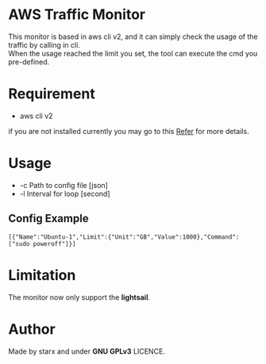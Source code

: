 # AWS Traffic Monitor

This monitor is based in aws cli v2, and it can simply check the usage of the traffic by calling in cli.  
When the usage reached the limit you set, the tool can execute the cmd you pre-defined.

# Requirement

- aws cli v2

if you are not installed currently you may go to
this [Refer](https://docs.aws.amazon.com/cli/latest/userguide/install-cliv2-linux.html) for more details.

# Usage

- -c Path to config file [json]
- -l Interval for loop [second]

## Config Example

```text
[{"Name":"Ubuntu-1","Limit":{"Unit":"GB","Value":1000},"Command":["sudo poweroff"]}]
```

# Limitation

The monitor now only support the **lightsail**.

# Author

Made by starx and under **GNU GPLv3** LICENCE.